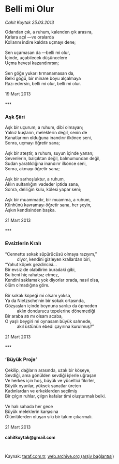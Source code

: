 # Belli mi Olur

*Cahit Koytak 25.03.2013*

<div class="yazi"><p>Odandan çık, a ruhum, kalenden çık arasıra,<br/>Kırlara açıl —ve oralarda<br/>Kollarını indire kaldıra uçmayı dene;<br/><br/>Sen uçamasan da —belli mi olur,<br/>İçinde, uçabilecek düşüncelere<br/>Uçma hevesi kazandırırsın;<br/><br/>Sen göğe yukarı tırmanamasan da,<br/>Belki göğü, bir minare boyu alçalmaya<br/>Razı edersin, belli mi olur, belli mi olur.<br/><br/>19 Mart 2013<br/><br/>***<br/></p>
<h3>Aşk Şiiri</h3>
<p>Aşk bir uçurum, a ruhum, dibi olmayan;<br/>Yalnız kuşların, meleklerin değil, senin de<br/>Kanatlarının olduğuna inandırır ilkönce seni,<br/>Sonra, uçmayı öğretir sana;<br/><br/>Aşk bir ateştir, a ruhum, suyun içinde yanan;<br/>Sevenlerin, balçıktan değil, balmumundan değil,<br/>Sudan yaratıldığına inandırır ilkönce seni,<br/>Sonra, akmayı öğretir sana;<br/><br/>Aşk bir sarhoşluktur, a ruhum,<br/>Aklın sultanlığını vadeder iptida sana,<br/>Sonra, deliliğin kulu, kölesi yapar seni;<br/><br/>Aşk bir muammadır, bir muamma, a ruhum,<br/>Künhünü kavramayı öğretir sana, her şeyin,<br/>Aşkın kendisinden başka.<br/><br/>21 Mart 2013<br/><br/>***<br/></p>
<h3>Evsizlerin Kralı</h3>
<p>“Cennette sokak süpürücüsü olmaya razıyım,”<br/>          diyor, kendini gizleyen krallardan biri,<br/>“Yahut köpek gezdiricisi...<br/>Bir evsiz de olabilirim buradaki gibi,<br/>Bu beni hiç rahatsız etmez,<br/>Kendini saklamak yok diyorlar orada, nasıl olsa,<br/>ölüm olmadığına göre.<br/><br/>Bir sokak köpeği mi olsam yoksa,<br/>Ya da Nietzsche’nin bir sokak ortasında,<br/>Gözyaşları içinde boynuna sarılıp da öpmeden<br/>          aklın dondurucu tepelerine dönemediği<br/>Bir araba atı mı olsam acaba,<br/>O yaşlı beygiri mi oynasam büyük sahnede,<br/>          akıl üstünün ebedi çayırına kurulmuş?”<br/><br/>21 Mart 2013<br/><br/>***<br/></p>
<h3>‘Büyük Proje’</h3>
<p>Çekilip, dağların arasında, uzak bir köşeye,<br/>Sevdiği, ama gönülden sevdiği işlerle uğraşan<br/>Ve herkes için hoş, büyük ve yüceltici fikirler,<br/>Büyük oyunlar, yüksek sanatlar üreten<br/>Kadınlardan ve erkeklerden seçilmiş<br/>Bir çılgın ruhlar, çılgın kafalar timi oluşturmalı belki.<br/><br/>Ve halı sahada her gece<br/>Büyük meleklerin karşısına<br/>Ölümlülerden oluşan sıkı bir takım çıkarmalı.<br/><br/>21 Mart 2013<br/><br/><strong>cahitkoytak@gmail.com</strong></p><br/>
</div>

Kaynak: [taraf.com.tr](http://www.taraf.com.tr/cahit-koytak/makale-belli-mi-olur.htm), [web.archive.org (arşiv bağlantısı)](http://web.archive.org/web/20131107140630/http://www.taraf.com.tr/cahit-koytak/makale-belli-mi-olur.htm)
